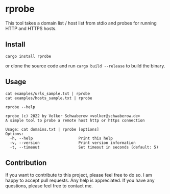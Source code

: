 # rprobe

This tool takes a domain list / host list from stdio and probes for running HTTP and HTTPS hosts.

## Install

````
cargo install rprobe
````
or clone the source code and run `cargo build --release` to build the binary.

## Usage

````
cat examples/urls_sample.txt | rprobe
cat examples/hosts_sample.txt | rprobe
````

````
rprobe --help

rprobe (c) 2022 by Volker Schwaberow <volker@schwaberow.de>
A simple tool to probe a remote host http or https connection

Usage: cat domains.txt | rprobe [options]
Options:
  -h, --help                    Print this help
  -v, --version                 Print version information
  -t, --timeout                 Set timeout in seconds (default: 5)
````

## Contribution 

If you want to contribute to this project, please feel free to do so. I am happy to accept pull requests. Any help is appreciated. If you have any questions, please feel free to contact me.
